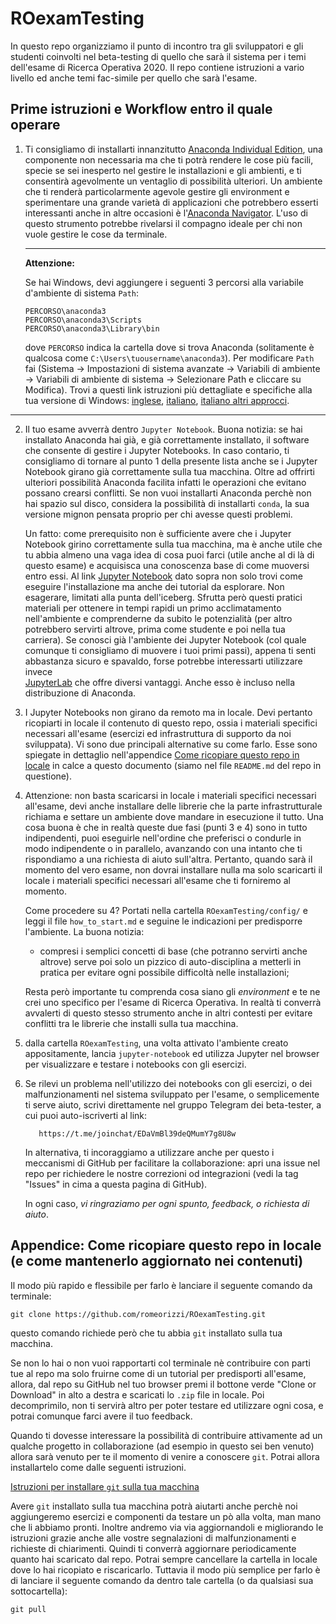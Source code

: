 # ROexamTesting
In questo repo organizziamo il punto di incontro tra gli sviluppatori e gli studenti coinvolti nel beta-testing di quello che sarà il sistema per i temi dell'esame di Ricerca Operativa 2020.
Il repo contiene istruzioni a vario livello ed anche temi fac-simile per quello che sarà l'esame.

## Prime istruzioni e Workflow entro il quale operare

1.  Ti consigliamo di installarti innanzitutto [Anaconda Individual Edition](https://jupyterlab.readthedocs.io/en/stable/), una componente non necessaria ma che ti potrà rendere le cose più facili, specie se sei inesperto nel gestire le installazioni e gli ambienti, e ti consentirà agevolmente un ventaglio di possibilità ulteriori.
    Un ambiente che ti renderà particolarmente agevole gestire gli environment e sperimentare una grande varietà di applicazioni che potrebbero esserti interessanti anche in altre occasioni è l'[Anaconda Navigator](https://docs.anaconda.com/anaconda/navigator/).
    L'uso di questo strumento potrebbe rivelarsi il compagno ideale per chi non vuole gestire le cose da terminale.

    ---
    **Attenzione:**

    Se hai Windows, devi aggiungere i seguenti 3 percorsi alla variabile d'ambiente di sistema `Path`:
    ```
    PERCORSO\anaconda3
    PERCORSO\anaconda3\Scripts
    PERCORSO\anaconda3\Library\bin
    ```

    dove `PERCORSO` indica la cartella dove si trova Anaconda (solitamente è qualcosa come `C:\Users\tuousername\anaconda3`).
    Per modificare `Path` fai (Sistema -> Impostazioni di sistema avanzate -> Variabili di ambiente -> Variabili di ambiente di sistema -> Selezionare Path e cliccare su Modifica).
    Trovi a questi link istruzioni più dettagliate e specifiche alla tua versione di Windows:
    [inglese](https://www.computerhope.com/issues/ch000549.htm), [italiano](http://new345.altervista.org/Dispense/Impostare_PATH_Win10.pdf),
    [italiano altri approcci](https://turbolab.it/windows-10/guida-windows-10-come-modificare-variabile-sistema-path-aggiungere-cartella-percorso-directory-variabile-ambiente-2560).
   ---

2. Il tuo esame avverrà dentro `Jupyter Notebook`.
   Buona notizia: se hai installato Anaconda hai già, e già correttamente installato,
   il software che consente di gestire i Jupyter Notebooks.
   In caso contario, ti consigliamo di tornare al punto 1 della presente lista
   anche se i Jupyter Notebook girano già correttamente sulla tua macchina.
   Oltre ad offrirti ulteriori possibilità Anaconda facilita infatti le operazioni
   che evitano possano crearsi conflitti.
   Se non vuoi installarti Anaconda perchè non hai spazio sul disco, considera la possibilità di installarti `conda`, la sua versione mignon pensata proprio per chi avesse questi problemi.

   Un fatto: come prerequisito non è sufficiente avere che i Jupyter Notebook girino correttamente sulla tua macchina, ma è anche utile che tu abbia almeno una vaga idea di cosa puoi farci (utile anche al di là di questo esame) e acquisisca una conoscenza base di come muoversi entro essi.
   Al link [Jupyter Notebook](https://jupyter.readthedocs.io/en/latest/) dato sopra non solo trovi come eseguire l'installazione ma anche dei tutorial da esplorare.
   Non esagerare, limitati alla punta dell'iceberg. Sfrutta però questi pratici materiali per ottenere in tempi rapidi un primo acclimatamento nell'ambiente e comprenderne da subito le potenzialità (per altro potrebbero servirti altrove, prima come studente e poi nella tua carriera).
   Se conosci già l'ambiente dei Jupyter Notebook (col quale comunque ti consigliamo di muovere i tuoi primi passi), appena ti senti abbastanza sicuro e spavaldo, forse potrebbe interessarti utilizzare invece  
   [JupyterLab](https://jupyterlab.readthedocs.io/en/stable/) che offre diversi vantaggi. Anche esso è incluso nella distribuzione di Anaconda.

3. I Jupyter Notebooks non girano da remoto ma in locale. Devi pertanto ricopiarti in locale il contenuto di questo repo, ossia i materiali specifici necessari all'esame (esercizi ed infrastruttura di supporto da noi sviluppata).
   Vi sono due principali alternative su come farlo.
   Esse sono spiegate in dettaglio nell'appendice <a href="#ricopiaInLocale">Come ricopiare questo repo in locale</a> in calce a questo documento (siamo nel file `README.md` del repo in questione).

4. Attenzione: non basta scaricarsi in locale i materiali specifici necessari all'esame, devi anche installare delle librerie che la parte infrastrutturale richiama e settare un ambiente dove mandare in esecuzione il tutto.
   Una cosa buona è che in realtà queste due fasi (punti 3 e 4) sono in tutto indipendenti, puoi eseguirle nell'ordine che preferisci o condurle in modo indipendente o in parallelo, avanzando con una intanto che ti rispondiamo a una richiesta di aiuto sull'altra.
Pertanto, quando sarà il momento del vero esame, non dovrai installare nulla ma solo scaricarti il locale i materiali specifici necessari all'esame che ti forniremo al momento.

   Come procedere su 4?
   Portati nella cartella `ROexamTesting/config/`
   e leggi il file `how_to_start.md` e seguine le indicazioni per predisporre l'ambiente.
   La buona notizia:

    * compresi i semplici concetti di base (che potranno servirti anche altrove) serve poi solo un pizzico di auto-disciplina a metterli in pratica per evitare ogni possibile difficoltà nelle installazioni;

   Resta però importante tu comprenda cosa siano gli _environment_ e te ne crei uno specifico per l'esame di Ricerca Operativa. In realtà ti converrà avvalerti di questo stesso strumento anche in altri contesti per evitare conflitti tra le librerie che installi sulla tua macchina.

5. dalla cartella `ROexamTesting`, una volta attivato l'ambiente creato appositamente,
   lancia `jupyter-notebook` ed utilizza Jupyter nel browser
   per visualizzare e testare i notebooks con gli esercizi.

6. Se rilevi un problema nell'utilizzo dei notebooks con gli esercizi,
   o dei malfunzionamenti nel sistema sviluppato per l'esame,
   o semplicemente ti serve aiuto,
   scrivi direttamente nel gruppo Telegram dei beta-tester,
      a cui puoi auto-iscriverti al link:
   ```
      https://t.me/joinchat/EDaVmBl39deQMumY7g8U8w
   ```
      In alternativa, ti incoraggiamo a utilizzare anche per questo i meccanismi di GitHub per facilitare la collaborazione:
      apri una issue nel repo per richiedere le nostre correzioni od integrazioni (vedi la tag "Issues" in cima a questa pagina di GitHub).

      In ogni caso, _vi ringraziamo per ogni spunto, feedback, o richiesta di aiuto_.

## Appendice: Come ricopiare questo repo in locale (e come mantenerlo aggiornato nei contenuti)

<a name="ricopiaInLocale">Il modo più rapido e flessibile</a>
    per farlo è lanciare il seguente comando da terminale:
```
git clone https://github.com/romeorizzi/ROexamTesting.git
```
questo comando richiede però che tu abbia `git` installato sulla tua macchina.

Se non lo hai o non vuoi rapportarti col terminale nè contribuire con parti tue al repo ma solo fruirne come di un tutorial per predisporti all'esame,
allora, dal repo su GitHub nel tuo browser premi il bottone verde "Clone or Download" in alto a destra
   e scaricati lo `.zip` file in locale. Poi decomprimilo, non ti servirà altro per poter testare ed utilizzare ogni cosa, e potrai comunque farci avere il tuo feedback.

Quando ti dovesse interessare la possibilità di contribuire attivamente ad un qualche progetto in collaborazione
(ad esempio in questo sei ben venuto) allora sarà venuto per te il momento di venire a conoscere `git`. Potrai allora installartelo come dalle seguenti istruzioni.

[Istruzioni per installare `git` sulla tua macchina](https://www.html.it/pag/53180/installazione-di-git/)

Avere `git` installato sulla tua macchina potrà aiutarti anche perchè noi aggiungeremo esercizi e componenti da testare un pò alla volta, man mano che li abbiamo pronti. Inoltre andremo via via aggiornandoli e migliorando le istruzioni grazie anche alle vostre segnalazioni di malfunzionamenti e richieste di chiarimenti.
Quindi ti converrà aggiornare periodicamente quanto hai scaricato dal repo. Potrai sempre cancellare la cartella in locale dove lo hai ricopiato e riscaricarlo. Tuttavia il modo più semplice per farlo è di lanciare il seguente comando da dentro tale cartella (o da qualsiasi sua sottocartella):

```
git pull
```
